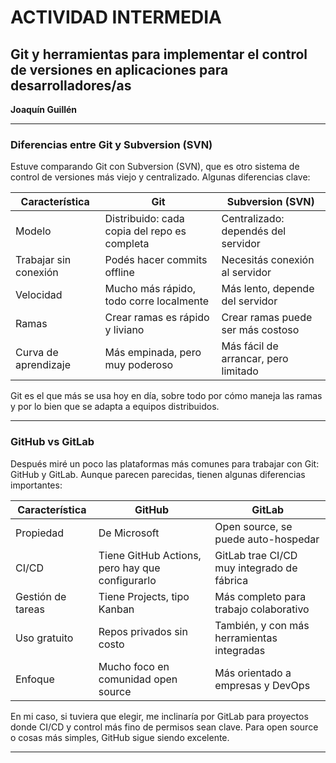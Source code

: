 # ACTIVIDAD INTERMEDIA  
## Git y herramientas para implementar el control de versiones en aplicaciones para desarrolladores/as  
**Joaquín Guillén**

---

### Diferencias entre Git y Subversion (SVN)

Estuve comparando Git con Subversion (SVN), que es otro sistema de control de versiones más viejo y centralizado. Algunas diferencias clave:

| Característica                  | Git                                       | Subversion (SVN)                         |
|--------------------------------|-------------------------------------------|------------------------------------------|
| Modelo                         | Distribuido: cada copia del repo es completa | Centralizado: dependés del servidor     |
| Trabajar sin conexión          | Podés hacer commits offline               | Necesitás conexión al servidor           |
| Velocidad                      | Mucho más rápido, todo corre localmente   | Más lento, depende del servidor          |
| Ramas                          | Crear ramas es rápido y liviano           | Crear ramas puede ser más costoso        |
| Curva de aprendizaje           | Más empinada, pero muy poderoso           | Más fácil de arrancar, pero limitado     |

Git es el que más se usa hoy en día, sobre todo por cómo maneja las ramas y por lo bien que se adapta a equipos distribuidos.

---

### GitHub vs GitLab

Después miré un poco las plataformas más comunes para trabajar con Git: GitHub y GitLab. Aunque parecen parecidas, tienen algunas diferencias importantes:

| Característica                  | GitHub                                  | GitLab                                    |
|--------------------------------|------------------------------------------|-------------------------------------------|
| Propiedad                      | De Microsoft                            | Open source, se puede auto-hospedar       |
| CI/CD                          | Tiene GitHub Actions, pero hay que configurarlo | GitLab trae CI/CD muy integrado de fábrica |
| Gestión de tareas              | Tiene Projects, tipo Kanban              | Más completo para trabajo colaborativo     |
| Uso gratuito                   | Repos privados sin costo                 | También, y con más herramientas integradas |
| Enfoque                        | Mucho foco en comunidad open source      | Más orientado a empresas y DevOps         |

En mi caso, si tuviera que elegir, me inclinaría por GitLab para proyectos donde CI/CD y control más fino de permisos sean clave. Para open source o cosas más simples, GitHub sigue siendo excelente.

---
